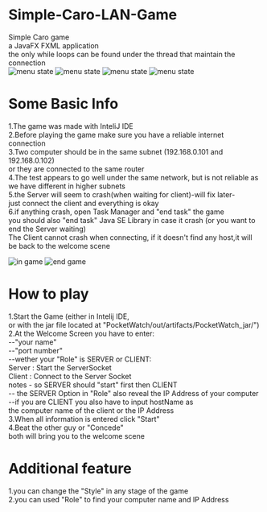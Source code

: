 # Simple-Caro-LAN-Game
Simple Caro game<br/>
a JavaFX FXML application<br/>
the only while loops can be found under the thread that maintain the connection</br>
![menu state](https://github.com/Noath2302/Simple-Checker-LAN-Game/blob/master/samplePic/menu.png?raw=true)  ![menu state](https://github.com/Noath2302/Simple-Checker-LAN-Game/blob/master/samplePic/menu_1.png?raw=true)  ![menu state](https://github.com/Noath2302/Simple-Checker-LAN-Game/blob/master/samplePic/menu_2.png?raw=true)  ![menu state](https://github.com/Noath2302/Simple-Checker-LAN-Game/blob/master/samplePic/menu_3.png?raw=true)  

# Some Basic Info
1.The game was made with InteliJ IDE<br/>
2.Before playing the game make sure you have a reliable internet connection<br/>
3.Two computer should be in the same subnet (192.168.0.101 and 192.168.0.102) <br/>
  or they are connected to the same router<br/>
4.The test appears to go well under the same network, but is not reliable as we have different in higher subnets<br/>
5.the Server will seem to crash(when waiting for client)-will fix later-<br/>
  just connect the client and everything is okay<br/>
6.if anything crash, open Task Manager and "end task" the game<br/>
  you should also "end task" Java SE Library in case it crash (or you want to end the Server waiting)<br/>
  The Client cannot crash when connecting, if it doesn't find any host,it will be back to the welcome scene<br/>
  
![in game](https://github.com/Noath2302/Simple-Checker-LAN-Game/blob/master/samplePic/game_1.png?raw=true)
![end game](https://github.com/Noath2302/Simple-Checker-LAN-Game/blob/master/samplePic/lose.png?raw=true)  

# How to play
1.Start the Game (either in Intelij IDE, <br/>
or with the jar file located at "PocketWatch/out/artifacts/PocketWatch_jar/")<br/>
2.At the Welcome Screen you have to enter:<br/>
--"your name"<br/>
--"port number"<br/>
--wether your "Role" is SERVER or CLIENT:<br/>
    Server : Start the ServerSocket<br/>
    Client : Connect to the Server Socket<br/>
    notes - so SERVER should "start" first then CLIENT<br/>
-- the SERVER Option in "Role" also reveal the IP Address of your computer <br/>
--if you are CLIENT you also have to input hostName as <br/>
the computer name of the client or the IP Address<br/>
3.When all information is entered click "Start"<br/>
4.Beat the other guy or "Concede"<br/>
  both will bring you to the welcome scene<br/>

# Additional feature
1.you can change the "Style" in any stage of the game<br/>
2.you can used "Role" to find your computer name and IP Address<br/> 
